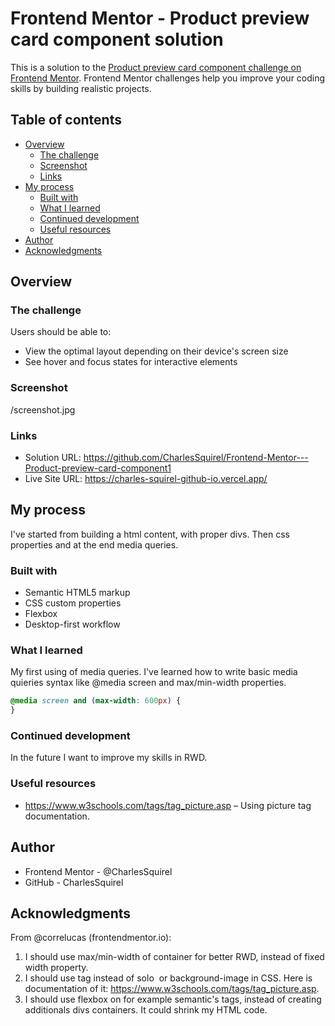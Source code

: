 # Frontend Mentor - Product preview card component solution

This is a solution to the [Product preview card component challenge on Frontend Mentor](https://www.frontendmentor.io/challenges/product-preview-card-component-GO7UmttRfa). Frontend Mentor challenges help you improve your coding skills by building realistic projects. 

## Table of contents

- [Overview](#overview)
  - [The challenge](#the-challenge)
  - [Screenshot](#screenshot)
  - [Links](#links)
- [My process](#my-process)
  - [Built with](#built-with)
  - [What I learned](#what-i-learned)
  - [Continued development](#continued-development)
  - [Useful resources](#useful-resources)
- [Author](#author)
- [Acknowledgments](#acknowledgments)

## Overview

### The challenge

Users should be able to:

- View the optimal layout depending on their device's screen size
- See hover and focus states for interactive elements

### Screenshot

/screenshot.jpg

### Links

- Solution URL:  https://github.com/CharlesSquirel/Frontend-Mentor---Product-preview-card-component1
- Live Site URL: https://charles-squirel-github-io.vercel.app/

## My process
I've started from building a html content, with proper divs. Then css properties and at the end media queries.

### Built with

- Semantic HTML5 markup
- CSS custom properties
- Flexbox
- Desktop-first workflow

### What I learned

My first using of media queries. I've learned how to write basic media quieries syntax like @media screen and max/min-width properties.

```css
@media screen and (max-width: 600px) {
}
```
### Continued development

In the future I want to improve my skills in RWD.

### Useful resources

- https://www.w3schools.com/tags/tag_picture.asp – Using picture tag documentation.

## Author

- Frontend Mentor - @CharlesSquirel
- GitHub - CharlesSquirel

## Acknowledgments

From @correlucas (frontendmentor.io):
1. I should use max/min-width of container for better RWD, instead of fixed width property.
2. I should use <picture> tag instead of solo <img> or background-image in CSS. Here is documentation of it: https://www.w3schools.com/tags/tag_picture.asp.
3. I should use flexbox on for example semantic's tags, instead of creating additionals divs containers. It could shrink my HTML code.
